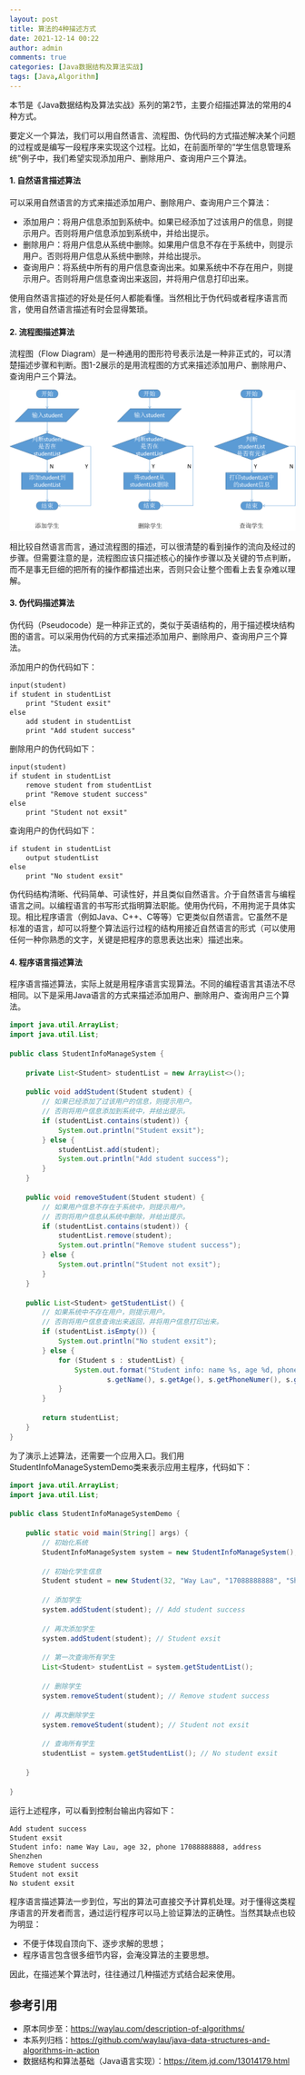```yaml
---
layout: post
title: 算法的4种描述方式
date: 2021-12-14 00:22
author: admin
comments: true
categories: [Java数据结构及算法实战]
tags: [Java,Algorithm]
---
```


本节是《Java数据结构及算法实战》系列的第2节，主要介绍描述算法的常用的4种方式。

<!-- more -->

要定义一个算法，我们可以用自然语言、流程图、伪代码的方式描述解决某个问题的过程或是编写一段程序来实现这个过程。比如，在前面所举的“学生信息管理系统”例子中，我们希望实现添加用户、删除用户、查询用户三个算法。

#### 1. 自然语言描述算法

可以采用自然语言的方式来描述添加用户、删除用户、查询用户三个算法：

* 添加用户：将用户信息添加到系统中。如果已经添加了过该用户的信息，则提示用户。否则将用户信息添加到系统中，并给出提示。
* 删除用户：将用户信息从系统中删除。如果用户信息不存在于系统中，则提示用户。否则将用户信息从系统中删除，并给出提示。
* 查询用户：将系统中所有的用户信息查询出来。如果系统中不存在用户，则提示用户。否则将用户信息查询出来返回，并将用户信息打印出来。

使用自然语言描述的好处是任何人都能看懂。当然相比于伪代码或者程序语言而言，使用自然语言描述有时会显得繁琐。



#### 2. 流程图描述算法



流程图（Flow Diagram）是一种通用的图形符号表示法是一种非正式的，可以清楚描述步骤和判断。图1-2展示的是用流程图的方式来描述添加用户、删除用户、查询用户三个算法。


![](../images/post/20211214-flow-diagram.png)


相比较自然语言而言，通过流程图的描述，可以很清楚的看到操作的流向及经过的步骤。但需要注意的是，流程图应该只描述核心的操作步骤以及关键的节点判断，而不是事无巨细的把所有的操作都描述出来，否则只会让整个图看上去复杂难以理解。

#### 3. 伪代码描述算法



伪代码（Pseudocode）是一种非正式的，类似于英语结构的，用于描述模块结构图的语言。可以采用伪代码的方式来描述添加用户、删除用户、查询用户三个算法。

添加用户的伪代码如下：

```
input(student)
if student in studentList
    print "Student exsit"
else 
    add student in studentList
    print "Add student success"
```

删除用户的伪代码如下：

```
input(student)
if student in studentList
    remove student from studentList
    print "Remove student success"
else 
    print "Student not exsit"
```


查询用户的伪代码如下：

```
if student in studentList
    output studentList
else 
    print "No student exsit"
```

伪代码结构清晰、代码简单、可读性好，并且类似自然语言。介于自然语言与编程语言之间。以编程语言的书写形式指明算法职能。使用伪代码，不用拘泥于具体实现。相比程序语言（例如Java、C++、C等等）它更类似自然语言。它虽然不是标准的语言，却可以将整个算法运行过程的结构用接近自然语言的形式（可以使用任何一种你熟悉的文字，关键是把程序的意思表达出来）描述出来。



#### 4. 程序语言描述算法

程序语言描述算法，实际上就是用程序语言实现算法。不同的编程语言其语法不尽相同。以下是采用Java语言的方式来描述添加用户、删除用户、查询用户三个算法。


```java
import java.util.ArrayList;
import java.util.List;

public class StudentInfoManageSystem {

	private List<Student> studentList = new ArrayList<>();

	public void addStudent(Student student) {
		// 如果已经添加了过该用户的信息，则提示用户。
		// 否则将用户信息添加到系统中，并给出提示。
		if (studentList.contains(student)) {
			System.out.println("Student exsit");
		} else {
			studentList.add(student);
			System.out.println("Add student success");
		}
	}

	public void removeStudent(Student student) {
		// 如果用户信息不存在于系统中，则提示用户。
		// 否则将用户信息从系统中删除，并给出提示。
		if (studentList.contains(student)) {
			studentList.remove(student);
			System.out.println("Remove student success");
		} else {
			System.out.println("Student not exsit");
		}
	}

	public List<Student> getStudentList() {
		// 如果系统中不存在用户，则提示用户。
		// 否则将用户信息查询出来返回，并将用户信息打印出来。
		if (studentList.isEmpty()) {
			System.out.println("No student exsit");
		} else {
			for (Student s : studentList) {
				System.out.format("Student info: name %s, age %d, phone %s, address %s%n", 
						s.getName(), s.getAge(), s.getPhoneNumer(), s.getAddress());
			}
		}

		return studentList;
	}
}
```

为了演示上述算法，还需要一个应用入口。我们用StudentInfoManageSystemDemo类来表示应用主程序，代码如下：

```java
import java.util.ArrayList;
import java.util.List;

public class StudentInfoManageSystemDemo {

	public static void main(String[] args) {
		// 初始化系统
		StudentInfoManageSystem system = new StudentInfoManageSystem();

		// 初始化学生信息
		Student student = new Student(32, "Way Lau", "17088888888", "Shenzhen");

		// 添加学生
		system.addStudent(student); // Add student success

		// 再次添加学生
		system.addStudent(student); // Student exsit

		// 第一次查询所有学生
		List<Student> studentList = system.getStudentList();

		// 删除学生
		system.removeStudent(student); // Remove student success

		// 再次删除学生
		system.removeStudent(student); // Student not exsit

		// 查询所有学生
		studentList = system.getStudentList(); // No student exsit

	}

}
```


运行上述程序，可以看到控制台输出内容如下：


```
Add student success
Student exsit
Student info: name Way Lau, age 32, phone 17088888888, address Shenzhen
Remove student success
Student not exsit
No student exsit
```

程序语言描述算法一步到位，写出的算法可直接交予计算机处理。对于懂得这类程序语言的开发者而言，通过运行程序可以马上验证算法的正确性。当然其缺点也较为明显：

* 不便于体现自顶向下、逐步求解的思想；
* 程序语言包含很多细节内容，会淹没算法的主要思想。

因此，在描述某个算法时，往往通过几种描述方式结合起来使用。


## 参考引用

* 原本同步至：<https://waylau.com/description-of-algorithms/>
* 本系列归档：<https://github.com/waylau/java-data-structures-and-algorithms-in-action>
* 数据结构和算法基础（Java语言实现）：<https://item.jd.com/13014179.html>